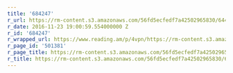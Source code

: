 ```yaml
---
title: '684247'
r_url: https://rm-content.s3.amazonaws.com/56fd5ecfedf7a42502965830/644483/upload-1362ec70-ab12-11e6-8df7-8b7a12d93641.png
r_date: 2016-11-23 19:00:59.554000000 Z
r_id: '684247'
r_wrapped_url: https://www.reading.am/p/4vpn/https://rm-content.s3.amazonaws.com/56fd5ecfedf7a42502965830/644483/upload-1362ec70-ab12-11e6-8df7-8b7a12d93641.png
r_page_id: '501381'
r_page_title: https://rm-content.s3.amazonaws.com/56fd5ecfedf7a42502965830/644483/upload-1362ec70-ab12-11e6-8df7-8b7a12d93641.png
r_title: https://rm-content.s3.amazonaws.com/56fd5ecfedf7a42502965830/644483/upload-1362ec70-ab12-11e6-8df7-8b7a12d93641.png
---
```



